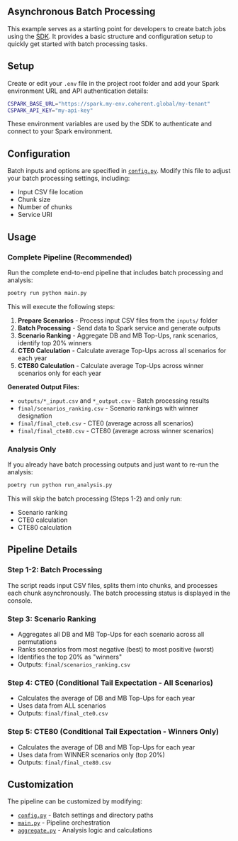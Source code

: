 ## Asynchronous Batch Processing

This example serves as a starting point for developers to create batch jobs using
the [SDK][sdk]. It provides a basic structure and configuration setup to quickly
get started with batch processing tasks.

## Setup

Create or edit your `.env` file in the project root folder and add your Spark environment
URL and API authentication details:

```bash
CSPARK_BASE_URL="https://spark.my-env.coherent.global/my-tenant"
CSPARK_API_KEY="my-api-key"
```

These environment variables are used by the SDK to authenticate and connect to
your Spark environment.

## Configuration

Batch inputs and options are specified in [`config.py`](helpers/config.py). Modify
this file to adjust your batch processing settings, including:

- Input CSV file location
- Chunk size
- Number of chunks
- Service URI

## Usage

### Complete Pipeline (Recommended)

Run the complete end-to-end pipeline that includes batch processing and analysis:

```bash
poetry run python main.py
```

This will execute the following steps:

1. **Prepare Scenarios** - Process input CSV files from the `inputs/` folder
2. **Batch Processing** - Send data to Spark service and generate outputs
3. **Scenario Ranking** - Aggregate DB and MB Top-Ups, rank scenarios, identify top 20% winners
4. **CTE0 Calculation** - Calculate average Top-Ups across all scenarios for each year
5. **CTE80 Calculation** - Calculate average Top-Ups across winner scenarios only for each year

**Generated Output Files:**

- `outputs/*_input.csv` and `*_output.csv` - Batch processing results
- `final/scenarios_ranking.csv` - Scenario rankings with winner designation
- `final/final_cte0.csv` - CTE0 (average across all scenarios)
- `final/final_cte80.csv` - CTE80 (average across winner scenarios)

### Analysis Only

If you already have batch processing outputs and just want to re-run the analysis:

```bash
poetry run python run_analysis.py
```

This will skip the batch processing (Steps 1-2) and only run:

- Scenario ranking
- CTE0 calculation
- CTE80 calculation

## Pipeline Details

### Step 1-2: Batch Processing

The script reads input CSV files, splits them into chunks, and processes each
chunk asynchronously. The batch processing status is displayed in the console.

### Step 3: Scenario Ranking

- Aggregates all DB and MB Top-Ups for each scenario across all permutations
- Ranks scenarios from most negative (best) to most positive (worst)
- Identifies the top 20% as "winners"
- Outputs: `final/scenarios_ranking.csv`

### Step 4: CTE0 (Conditional Tail Expectation - All Scenarios)

- Calculates the average of DB and MB Top-Ups for each year
- Uses data from ALL scenarios
- Outputs: `final/final_cte0.csv`

### Step 5: CTE80 (Conditional Tail Expectation - Winners Only)

- Calculates the average of DB and MB Top-Ups for each year
- Uses data from WINNER scenarios only (top 20%)
- Outputs: `final/final_cte80.csv`

## Customization

The pipeline can be customized by modifying:

- [`config.py`](helpers/config.py) - Batch settings and directory paths
- [`main.py`](main.py) - Pipeline orchestration
- [`aggregate.py`](helpers/aggregate.py) - Analysis logic and calculations

<!-- References -->
[sdk]: https://github.com/Coherent-Partners/spark-python-sdk
